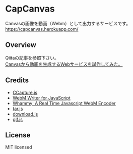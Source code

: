 # CapCanvas
Canvasの画像を動画（Webm）として出力するサービスです。<br />
<a href="https://capcanvas.herokuapp.com/">https://capcanvas.herokuapp.com/</a><br />

## Overview
Qiitaの記事を参照下さい。<br />
<a href="" target="_blank">Canvasから動画を生成するWebサービスを試作してみた。</a>

## Credits
<ul>
<li><a href="https://github.com/spite/ccapture.js">CCapture.js</a></li>
<li><a href="https://github.com/thenickdude/webm-writer-js">WebM Writer for JavaScript</a></li>
<li><a href="https://github.com/thenickdude/webm-writer-js">Whammy: A Real Time Javascript WebM Encoder</a></li>
<li><a href="https://github.com/beatgammit/tar-js">tar.js</a></li>
<li><a href="http://danml.com/download.html">download.js</a></li>
<li><a href="https://github.com/jnordberg/gif.js">gif.js</a></li>
</ul>

## License
MIT licensed
